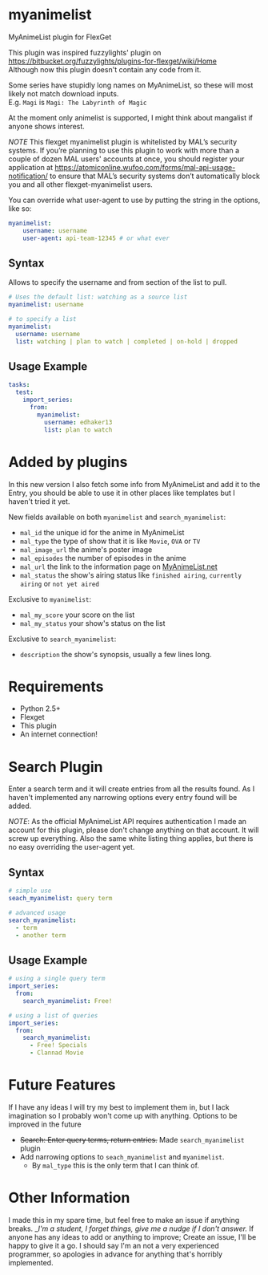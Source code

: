 # myanimelist #

MyAnimeList plugin for FlexGet

This plugin was inspired fuzzylights' plugin on
https://bitbucket.org/fuzzylights/plugins-for-flexget/wiki/Home
<br />
Although now this plugin doesn't contain any code from it.

Some series have stupidly long names on MyAnimeList, so these will most likely not match download inputs.
<br />
E.g. `Magi` is `Magi: The Labyrinth of Magic`

At the moment only animelist is supported, I might think about mangalist if anyone shows interest.

*NOTE*
This flexget myanimelist plugin is whitelisted by MAL’s security systems.
If you’re planning to use this plugin to work with more than a couple of dozen MAL users' accounts at once,
you should register your application at https://atomiconline.wufoo.com/forms/mal-api-usage-notification/
to ensure that MAL’s security systems don’t automatically block you and all other flexget-myanimelist users.

You can override what user-agent to use by putting the string in the options, like so:
```YAML
myanimelist:
    username: username
    user-agent: api-team-12345 # or what ever
```

## Syntax ##

Allows to specify the username and from section of the list to pull.
```YAML
# Uses the default list: watching as a source list
myanimelist: username

# to specify a list
myanimelist:
  username: username
  list: watching | plan to watch | completed | on-hold | dropped
```

## Usage Example ##
```YAML
tasks:
  test:
    import_series:
      from:
        myanimelist:
      	  username: edhaker13
      	  list: plan to watch
```

# Added by plugins #
In this new version I also fetch some info from MyAnimeList and add it to the Entry,
you should be able to use it in other places like templates but I haven't tried it yet.

New fields available on both `myanimelist` and `search_myanimelist`:
  - `mal_id` the unique id for the anime in MyAnimeList
  - `mal_type` the type of show that it is like `Movie`, `OVA` or `TV`
  - `mal_image_url` the anime's poster image
  - `mal_episodes` the number of episodes in the anime
  - `mal_url` the link to the information page on [MyAnimeList.net](http://myanimelist.net)
  - `mal_status` the show's airing status like `finished airing`, `currently airing` or `not yet aired`

Exclusive to `myanimelist`:
  - `mal_my_score` your score on the list
  - `mal_my_status` your show's status on the list

Exclusive to `search_myanimelist`:
  - `description` the show's synopsis, usually a few lines long.

# Requirements #
- Python 2.5+
- Flexget
- This plugin
- An internet connection!

# Search Plugin #
Enter a search term and it will create entries from all the results found.
As I haven't implemented any narrowing options every entry found will be added.

*NOTE*: As the official MyAnimeList API requires authentication I made an account for this plugin, please don't change
anything on that account. It will screw up everything.
Also the same white listing thing applies, but there is no easy overriding the user-agent yet.

## Syntax ##
```YAML
# simple use
seach_myanimelist: query term

# advanced usage
search_myanimelist:
  - term
  - another term
```

## Usage Example ##
```YAML
# using a single query term
import_series:
  from:
    search_myanimelist: Free!

# using a list of queries
import_series:
  from:
    search_myanimelist:
      - Free! Specials
      - Clannad Movie
```

# Future Features #
If I have any ideas I will try my best to implement them in, but I lack imagination so I probably won't come up with anything.
Options to be improved in the future
- ~~Search: Enter query terms, return entries.~~ Made `search_myanimelist` plugin
- Add narrowing options to `seach_myanimelist` and `myanimelist`.
  - By `mal_type` this is the only term that I can think of.

# Other Information #
I made this in my spare time, but feel free to make an issue if anything breaks. __I'm a student, I forget things, give me a nudge if I don't answer._
If anyone has any ideas to add or anything to improve; Create an issue, I'll be happy to give it a go.
I should say I'm an not a very experienced programmer, so apologies in advance for anything that's horribly implemented.
